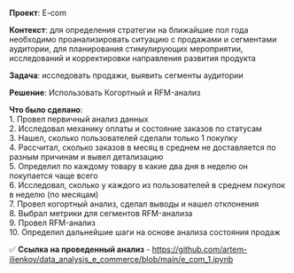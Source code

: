 <p><strong>Проект</strong>: E-com</p>
<p><strong>Контекст</strong>: для определения стратегии на ближайшие пол года необходимо проанализировать ситуацию с продажами и сегментами аудитории, для планирования стимулирующих мероприятии, исследований и корректировки направления развития продукта</p>
<p><strong>Задача</strong>: исследовать продажи, выявить сегменты аудитории</p>
<p><strong>Решение</strong>: Использовать Когортный и RFM-анализ</p>
<p><strong>Что было сделано</strong>:<br />1. Провел первичный анализ данных<br />2. Исследовал механику оплаты и состояние заказов по статусам<br />3. Нашел, сколько пользователей сделали только 1 покупку<br />4. Рассчитал, сколько заказов в месяц в среднем не доставляется по разным причинам и вывел детализацию<br />5. Определил по каждому товару в какие два дня в неделю он покупается чаще всего<br />6. Исследовал, сколько у каждого из пользователей в среднем покупок в неделю (по месяцам)<br />7. Провел когортный анализ, сделал выводы и нашел отклонения<br />8. Выбрал метрики для сегментов RFM-анализа<br />9. Провел RFM-анализ<br />10. Определил дальнейшие шаги на основе анализа состояния продаж</p>
<p>✅ <strong>Ссылка на проведенный анализ</strong> -&nbsp;<a href="https://github.com/artem-ilienkov/data_analysis_e_commerce/blob/main/e_com_1.ipynb">https://github.com/artem-ilienkov/data_analysis_e_commerce/blob/main/e_com_1.ipynb</a></p>
